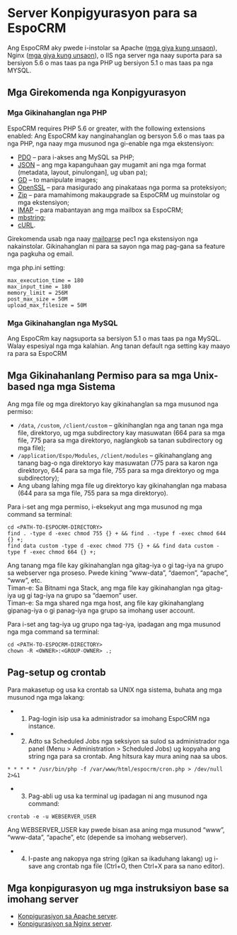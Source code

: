 # Server Konpigyurasyon para sa EspoCRM

Ang EspoCRM aky pwede i-instolar sa Apache ([mga giya kung unsaon](apache-server-configuration.md)), Nginx ([mga giya kung unsaon](nginx-server-configuration.md)), o IIS nga server nga naay suporta para sa bersiyon 5.6 o mas taas pa nga PHP ug bersiyon 5.1 o mas taas pa nga MYSQL.

## Mga Girekomenda nga Konpigyurasyon

### Mga Gikinahanglan nga PHP

EspoCRM requires PHP 5.6 or greater, with the following extensions enabled:
Ang EspoCRM kay nanginahanglan og bersyon 5.6 o mas taas pa nga PHP, nga naay mga musunod nga gi-enable nga mga ekstensiyon:

* [PDO](http://php.net/manual/en/book.pdo.php) – para i-akses ang MySQL sa PHP;
* [JSON](http://php.net/manual/en/book.json.php) – ang mga kapanguhaan gay mugamit ani nga mga format (metadata, layout, pinulongan], ug uban pa);
* [GD](http://php.net/manual/en/book.image.php) – to manipulate images;
* [OpenSSL](http://php.net/manual/en/book.openssl.php) – para masigurado ang pinakataas nga porma sa proteksiyon;
* [Zip](http://php.net/manual/en/book.zip.php) – para mamahimong makaupgrade sa EspoCRM ug muinstolar og mga ekstensiyon;
* [IMAP](http://php.net/manual/en/book.imap.php) – para mabantayan ang mga mailbox sa EspoCRM;
* [mbstring](http://php.net/manual/en/book.mbstring.php);
* [cURL](http://php.net/manual/en/book.curl.php).

Girekomenda usab nga naay [mailparse](https://pecl.php.net/package/mailparse) pec1 nga ekstensiyon nga nakainstolar. Gikinahanglan ni para sa sayon nga mag pag-gana sa feature nga pagkuha og email.

mga php.ini setting:

```
max_execution_time = 180
max_input_time = 180
memory_limit = 256M
post_max_size = 50M
upload_max_filesize = 50M
```


### Mga Gikinahanglan nga MySQL

Ang EspoCRm kay nagsuporta sa bersiyon 5.1 o mas taas pa nga MySQL.
Walay espesiyal nga mga kalahian. Ang tanan default nga setting kay maayo ra para sa EspoCRM

## Mga Gikinahanlang Permiso para sa mga Unix-based nga mga Sistema

Ang mga file og mga direktoryo kay gikinahanglan sa mga musunod nga permiso:

* `/data`, `/custom`, `/client/custom` – gikinihanglan nga ang tanan nga mga file, direktoryo, ug mga subdirectory kay masuwatan (664 para sa mga file, 775 para sa mga direktoryo, naglangkob sa tanan subdirectory og mga file);
* `/application/Espo/Modules`, `/client/modules` – gikinahanglang ang tanang bag-o nga direktoryo kay masuwatan (775 para sa karon nga direktoryo, 644 para sa mga file, 755 para sa mga direktoryo og mga subdirectory);
* Ang ubang lahing mga file ug direktoryo kay gikinahanglan nga mabasa (644 para sa mga file, 755 para sa mga direktoryo).

Para i-set ang mga permiso, i-eksekyut ang mga musunod ng mga command sa terminal:

```
cd <PATH-TO-ESPOCRM-DIRECTORY>
find . -type d -exec chmod 755 {} + && find . -type f -exec chmod 644 {} +;
find data custom -type d -exec chmod 775 {} + && find data custom -type f -exec chmod 664 {} +;
```

Ang tanang mga file kay gikinahanglan nga gitag-iya o gi tag-iya na grupo sa webserver nga proseso. Pwede kining “www-data”, “daemon”, “apache”, “www”, etc.  
Timan-e: Sa Bitnami nga Stack, ang mga file kay gikinahanglan nga gitag-iya ug gi tag-iya na grupo sa “daemon” user.  
Timan-e: Sa mga shared nga mga host, ang file kay gikinahanglang gipanag-iya o gi panag-iya nga grupo sa imohang user account.

Para i-set ang tag-iya ug grupo nga tag-iya, ipadagan ang mga musunod nga mga command sa terminal:

```
cd <PATH-TO-ESPOCRM-DIRECTORY>
chown -R <OWNER>:<GROUP-OWNER> .;
```

## Pag-setup og crontab

Para makasetup og usa ka crontab sa UNIX nga sistema, buhata ang mga musunod nga mga lakang:

* 1. Pag-login isip usa ka administrador sa imohang EspoCRM nga instance.
* 2. Adto sa Scheduled Jobs nga seksiyon sa sulod sa administrador nga panel (Menu > Administration > Scheduled Jobs) ug kopyaha ang string nga para sa crontab. Ang hitsura kay mura aning naa sa ubos.
```
* * * * * /usr/bin/php -f /var/www/html/espocrm/cron.php > /dev/null 2>&1
```
* 3. Pag-abli ug usa ka terminal ug ipadagan ni ang musunod nga command:
```
crontab -e -u WEBSERVER_USER
```
Ang WEBSERVER_USER kay pwede bisan asa aning mga musunod “www”, “www-data”, “apache”, etc (depende sa imohang webserver).

* 4. I-paste ang nakopya nga string (gikan sa ikaduhang lakang) ug i-save ang crontab nga file (Ctrl+O, then Ctrl+X para sa nano editor).

## Mga konpigurasyon ug mga instruksiyon base sa imohang server

* [Konpigurasiyon sa Apache server](apache-server-configuration.md).
* [Konpigurasiyon sa Nginx server](nginx-server-configuration.md).

